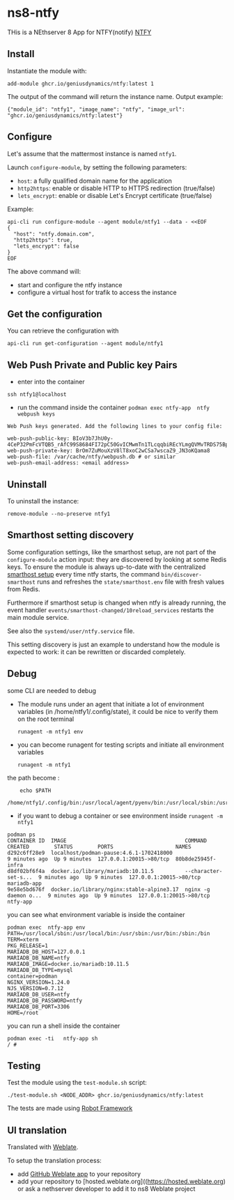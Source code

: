 # ns8-ntfy

THis is a NEthserver 8 App for NTFY(notify) [NTFY](https://github.com/binwiederhier/ntfy) 


## Install

Instantiate the module with:

    add-module ghcr.io/geniusdynamics/ntfy:latest 1

The output of the command will return the instance name.
Output example:

    {"module_id": "ntfy1", "image_name": "ntfy", "image_url": "ghcr.io/geniusdynamics/ntfy:latest"}

## Configure

Let's assume that the mattermost instance is named `ntfy1`.

Launch `configure-module`, by setting the following parameters:
- `host`: a fully qualified domain name for the application
- `http2https`: enable or disable HTTP to HTTPS redirection (true/false)
- `lets_encrypt`: enable or disable Let's Encrypt certificate (true/false)


Example:

```
api-cli run configure-module --agent module/ntfy1 --data - <<EOF
{
  "host": "ntfy.domain.com",
  "http2https": true,
  "lets_encrypt": false
}
EOF
```

The above command will:
- start and configure the ntfy instance
- configure a virtual host for trafik to access the instance

## Get the configuration
You can retrieve the configuration with

```
api-cli run get-configuration --agent module/ntfy1
```
## Web Push Private and Public key Pairs
- enter into the container

`ssh ntfy1@localhost`

- run the command inside the container 
 `podman exec ntfy-app  ntfy webpush keys`
 ```
Web Push keys generated. Add the following lines to your config file:

web-push-public-key: BIoV3b7JhU0y-4CeP32PmFcVTQB5_rAfC99S8684FI72pC50GvICMwmTn1TLcqqbiREcYLmgQVMvTRDS75Bpg_E
web-push-private-key: BrOm7ZuMouXzV8lT8xoC2wCSa7wscaZ9_JN3oKQama8
web-push-file: /var/cache/ntfy/webpush.db # or similar
web-push-email-address: <email address>

```
## Uninstall

To uninstall the instance:

    remove-module --no-preserve ntfy1

## Smarthost setting discovery

Some configuration settings, like the smarthost setup, are not part of the
`configure-module` action input: they are discovered by looking at some
Redis keys.  To ensure the module is always up-to-date with the
centralized [smarthost
setup](https://nethserver.github.io/ns8-core/core/smarthost/) every time
ntfy starts, the command `bin/discover-smarthost` runs and refreshes
the `state/smarthost.env` file with fresh values from Redis.

Furthermore if smarthost setup is changed when ntfy is already
running, the event handler `events/smarthost-changed/10reload_services`
restarts the main module service.

See also the `systemd/user/ntfy.service` file.

This setting discovery is just an example to understand how the module is
expected to work: it can be rewritten or discarded completely.

## Debug

some CLI are needed to debug

- The module runs under an agent that initiate a lot of environment variables (in /home/ntfy1/.config/state), it could be nice to verify them
on the root terminal

    `runagent -m ntfy1 env`

- you can become runagent for testing scripts and initiate all environment variables
  
    `runagent -m ntfy1`

 the path become : 
```
    echo $PATH
    /home/ntfy1/.config/bin:/usr/local/agent/pyenv/bin:/usr/local/sbin:/usr/local/bin:/usr/sbin:/usr/bin:/usr/
```

- if you want to debug a container or see environment inside
 `runagent -m ntfy1`
 ```
podman ps
CONTAINER ID  IMAGE                                      COMMAND               CREATED        STATUS        PORTS                    NAMES
d292c6ff28e9  localhost/podman-pause:4.6.1-1702418000                          9 minutes ago  Up 9 minutes  127.0.0.1:20015->80/tcp  80b8de25945f-infra
d8df02bf6f4a  docker.io/library/mariadb:10.11.5          --character-set-s...  9 minutes ago  Up 9 minutes  127.0.0.1:20015->80/tcp  mariadb-app
9e58e5bd676f  docker.io/library/nginx:stable-alpine3.17  nginx -g daemon o...  9 minutes ago  Up 9 minutes  127.0.0.1:20015->80/tcp  ntfy-app
```

you can see what environment variable is inside the container
```
podman exec  ntfy-app env
PATH=/usr/local/sbin:/usr/local/bin:/usr/sbin:/usr/bin:/sbin:/bin
TERM=xterm
PKG_RELEASE=1
MARIADB_DB_HOST=127.0.0.1
MARIADB_DB_NAME=ntfy
MARIADB_IMAGE=docker.io/mariadb:10.11.5
MARIADB_DB_TYPE=mysql
container=podman
NGINX_VERSION=1.24.0
NJS_VERSION=0.7.12
MARIADB_DB_USER=ntfy
MARIADB_DB_PASSWORD=ntfy
MARIADB_DB_PORT=3306
HOME=/root
```

you can run a shell inside the container

```
podman exec -ti   ntfy-app sh
/ # 
```
## Testing

Test the module using the `test-module.sh` script:


    ./test-module.sh <NODE_ADDR> ghcr.io/geniusdynamics/ntfy:latest

The tests are made using [Robot Framework](https://robotframework.org/)

## UI translation

Translated with [Weblate](https://hosted.weblate.org/projects/ns8/).

To setup the translation process:

- add [GitHub Weblate app](https://docs.weblate.org/en/latest/admin/continuous.html#github-setup) to your repository
- add your repository to [hosted.weblate.org]((https://hosted.weblate.org) or ask a nethserver developer to add it to ns8 Weblate project

